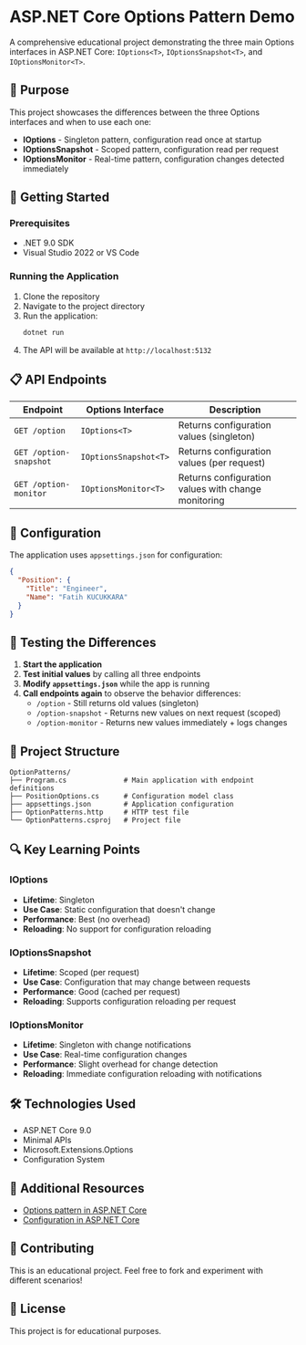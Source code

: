 # ASP.NET Core Options Pattern Demo

A comprehensive educational project demonstrating the three main Options interfaces in ASP.NET Core: `IOptions<T>`, `IOptionsSnapshot<T>`, and `IOptionsMonitor<T>`.

## 🎯 Purpose

This project showcases the differences between the three Options interfaces and when to use each one:

- **IOptions<T>** - Singleton pattern, configuration read once at startup
- **IOptionsSnapshot<T>** - Scoped pattern, configuration read per request
- **IOptionsMonitor<T>** - Real-time pattern, configuration changes detected immediately

## 🚀 Getting Started

### Prerequisites

- .NET 9.0 SDK
- Visual Studio 2022 or VS Code

### Running the Application

1. Clone the repository
2. Navigate to the project directory
3. Run the application:
   ```bash
   dotnet run
   ```
4. The API will be available at `http://localhost:5132`

## 📋 API Endpoints

| Endpoint | Options Interface | Description |
|----------|------------------|-------------|
| `GET /option` | `IOptions<T>` | Returns configuration values (singleton) |
| `GET /option-snapshot` | `IOptionsSnapshot<T>` | Returns configuration values (per request) |
| `GET /option-monitor` | `IOptionsMonitor<T>` | Returns configuration values with change monitoring |

## 🔧 Configuration

The application uses `appsettings.json` for configuration:

```json
{
  "Position": {
    "Title": "Engineer",
    "Name": "Fatih KUCUKKARA"
  }
}
```

## 🧪 Testing the Differences

1. **Start the application**
2. **Test initial values** by calling all three endpoints
3. **Modify `appsettings.json`** while the app is running
4. **Call endpoints again** to observe the behavior differences:
   - `/option` - Still returns old values (singleton)
   - `/option-snapshot` - Returns new values on next request (scoped)
   - `/option-monitor` - Returns new values immediately + logs changes

## 📁 Project Structure

```
OptionPatterns/
├── Program.cs              # Main application with endpoint definitions
├── PositionOptions.cs      # Configuration model class
├── appsettings.json        # Application configuration
├── OptionPatterns.http     # HTTP test file
└── OptionPatterns.csproj   # Project file
```

## 🔍 Key Learning Points

### IOptions<T>
- **Lifetime**: Singleton
- **Use Case**: Static configuration that doesn't change
- **Performance**: Best (no overhead)
- **Reloading**: No support for configuration reloading

### IOptionsSnapshot<T>
- **Lifetime**: Scoped (per request)
- **Use Case**: Configuration that may change between requests
- **Performance**: Good (cached per request)
- **Reloading**: Supports configuration reloading per request

### IOptionsMonitor<T>
- **Lifetime**: Singleton with change notifications
- **Use Case**: Real-time configuration changes
- **Performance**: Slight overhead for change detection
- **Reloading**: Immediate configuration reloading with notifications

## 🛠️ Technologies Used

- ASP.NET Core 9.0
- Minimal APIs
- Microsoft.Extensions.Options
- Configuration System

## 📖 Additional Resources

- [Options pattern in ASP.NET Core](https://docs.microsoft.com/en-us/aspnet/core/fundamentals/configuration/options)
- [Configuration in ASP.NET Core](https://docs.microsoft.com/en-us/aspnet/core/fundamentals/configuration/)

## 🤝 Contributing

This is an educational project. Feel free to fork and experiment with different scenarios!

## 📄 License

This project is for educational purposes.